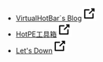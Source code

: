 <!-- _navbar.md -->

* [VirtualHotBar\`s Blog<img src="/link.svg" >](https://blog.hotpe.top/) 
*  [HotPE工具箱<img src="/link.svg" > ](https://www.hotpe.top/)
*  [Let's Down<img src="/link.svg" > ](https://www.letsdown.cn/)